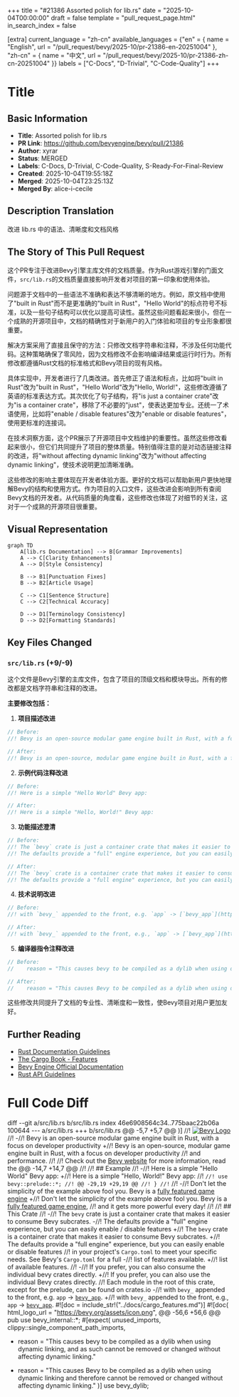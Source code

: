 +++
title = "#21386 Assorted polish for lib.rs"
date = "2025-10-04T00:00:00"
draft = false
template = "pull_request_page.html"
in_search_index = false

[extra]
current_language = "zh-cn"
available_languages = {"en" = { name = "English", url = "/pull_request/bevy/2025-10/pr-21386-en-20251004" }, "zh-cn" = { name = "中文", url = "/pull_request/bevy/2025-10/pr-21386-zh-cn-20251004" }}
labels = ["C-Docs", "D-Trivial", "C-Code-Quality"]
+++

# Title

## Basic Information
- **Title**: Assorted polish for lib.rs
- **PR Link**: https://github.com/bevyengine/bevy/pull/21386
- **Author**: xyrar
- **Status**: MERGED
- **Labels**: C-Docs, D-Trivial, C-Code-Quality, S-Ready-For-Final-Review
- **Created**: 2025-10-04T19:55:18Z
- **Merged**: 2025-10-04T23:25:13Z
- **Merged By**: alice-i-cecile

## Description Translation
改进 lib.rs 中的语法、清晰度和文档风格

## The Story of This Pull Request

这个PR专注于改进Bevy引擎主库文件的文档质量。作为Rust游戏引擎的门面文件，`src/lib.rs`的文档质量直接影响开发者对项目的第一印象和使用体验。

问题源于文档中的一些语法不准确和表达不够清晰的地方。例如，原文档中使用了"built in Rust"而不是更准确的"built in Rust"，"Hello World"的标点符号不标准，以及一些句子结构可以优化以提高可读性。虽然这些问题看起来很小，但在一个成熟的开源项目中，文档的精确性对于新用户的入门体验和项目的专业形象都很重要。

解决方案采用了直接且保守的方法：只修改文档字符串和注释，不涉及任何功能代码。这种策略确保了零风险，因为文档修改不会影响编译结果或运行时行为。所有修改都遵循Rust文档的标准格式和Bevy项目的现有风格。

具体实现中，开发者进行了几类改进。首先修正了语法和标点，比如将"built in Rust"改为"built in Rust"，"Hello World"改为"Hello, World!"，这些修改遵循了英语的标准表达方式。其次优化了句子结构，将"is just a container crate"改为"is a container crate"，移除了不必要的"just"，使表达更加专业。还统一了术语使用，比如将"enable / disable features"改为"enable or disable features"，使用更标准的连接词。

在技术洞察方面，这个PR展示了开源项目中文档维护的重要性。虽然这些修改看起来很小，但它们共同提升了项目的整体质量。特别值得注意的是对动态链接注释的改进，将"without affecting dynamic linking"改为"without affecting dynamic linking"，使技术说明更加清晰准确。

这些修改的影响主要体现在开发者体验方面。更好的文档可以帮助新用户更快地理解Bevy的结构和使用方式。作为项目的入口文件，这些改进会影响到所有查阅Bevy文档的开发者。从代码质量的角度看，这些修改也体现了对细节的关注，这对于一个成熟的开源项目很重要。

## Visual Representation

```mermaid
graph TD
    A[lib.rs Documentation] --> B[Grammar Improvements]
    A --> C[Clarity Enhancements]
    A --> D[Style Consistency]
    
    B --> B1[Punctuation Fixes]
    B --> B2[Article Usage]
    
    C --> C1[Sentence Structure]
    C --> C2[Technical Accuracy]
    
    D --> D1[Terminology Consistency]
    D --> D2[Formatting Standards]
```

## Key Files Changed

### `src/lib.rs` (+9/-9)

这个文件是Bevy引擎的主库文件，包含了项目的顶级文档和模块导出。所有的修改都是文档字符串和注释的改进。

**主要修改包括：**

1. **项目描述改进**
```rust
// Before:
//! Bevy is an open-source modular game engine built in Rust, with a focus on developer productivity

// After:
//! Bevy is an open-source, modular game engine built in Rust, with a focus on developer productivity
```

2. **示例代码注释改进**
```rust
// Before:
//! Here is a simple "Hello World" Bevy app:

// After:
//! Here is a simple "Hello, World!" Bevy app:
```

3. **功能描述澄清**
```rust
// Before:
//! The `bevy` crate is just a container crate that makes it easier to consume Bevy subcrates.
//! The defaults provide a "full" engine experience, but you can easily enable / disable features

// After:
//! The `bevy` crate is a container crate that makes it easier to consume Bevy subcrates.
//! The defaults provide a "full engine" experience, but you can easily enable or disable features
```

4. **技术说明改进**
```rust
// Before:
//! with `bevy_` appended to the front, e.g. `app` -> [`bevy_app`](https://docs.rs/bevy_app/*/bevy_app/).

// After:
//! with `bevy_` appended to the front, e.g., `app` -> [`bevy_app`](https://docs.rs/bevy_app/*/bevy_app/).
```

5. **编译器指令注释改进**
```rust
// Before:
//    reason = "This causes bevy to be compiled as a dylib when using dynamic linking, and as such cannot be removed or changed without affecting dynamic linking."

// After:
//    reason = "This causes Bevy to be compiled as a dylib when using dynamic linking and therefore cannot be removed or changed without affecting dynamic linking."
```

这些修改共同提升了文档的专业性、清晰度和一致性，使Bevy项目对用户更加友好。

## Further Reading

- [Rust Documentation Guidelines](https://rust-lang.github.io/rfcs/1574-more-api-documentation-conventions.html)
- [The Cargo Book - Features](https://doc.rust-lang.org/cargo/reference/features.html)
- [Bevy Engine Official Documentation](https://bevyengine.org/learn/)
- [Rust API Guidelines](https://rust-lang.github.io/api-guidelines/)

# Full Code Diff
diff --git a/src/lib.rs b/src/lib.rs
index 46e6908564c34..775baac22b06a 100644
--- a/src/lib.rs
+++ b/src/lib.rs
@@ -5,7 +5,7 @@
 )]
 //! [![Bevy Logo](https://bevy.org/assets/bevy_logo_docs.svg)](https://bevy.org)
 //!
-//! Bevy is an open-source modular game engine built in Rust, with a focus on developer productivity
+//! Bevy is an open-source, modular game engine built in Rust, with a focus on developer productivity
 //! and performance.
 //!
 //! Check out the [Bevy website](https://bevy.org) for more information, read the
@@ -14,7 +14,7 @@
 //!
 //! ## Example
 //!
-//! Here is a simple "Hello World" Bevy app:
+//! Here is a simple "Hello, World!" Bevy app:
 //! ```
 //! use bevy::prelude::*;
 //!
@@ -29,19 +29,19 @@
 //! }
 //! ```
 //!
-//! Don't let the simplicity of the example above fool you. Bevy is a [fully featured game engine](https://bevy.org)
+//! Don't let the simplicity of the example above fool you. Bevy is a [fully featured game engine](https://bevy.org),
 //! and it gets more powerful every day!
 //!
 //! ## This Crate
 //!
-//! The `bevy` crate is just a container crate that makes it easier to consume Bevy subcrates.
-//! The defaults provide a "full" engine experience, but you can easily enable / disable features
+//! The `bevy` crate is a container crate that makes it easier to consume Bevy subcrates.
+//! The defaults provide a "full engine" experience, but you can easily enable or disable features
 //! in your project's `Cargo.toml` to meet your specific needs. See Bevy's `Cargo.toml` for a full
-//! list of features available.
+//! list of available features.
 //!
-//! If you prefer, you can also consume the individual bevy crates directly.
+//! If you prefer, you can also use the individual Bevy crates directly.
 //! Each module in the root of this crate, except for the prelude, can be found on crates.io
-//! with `bevy_` appended to the front, e.g. `app` -> [`bevy_app`](https://docs.rs/bevy_app/*/bevy_app/).
+//! with `bevy_` appended to the front, e.g., `app` -> [`bevy_app`](https://docs.rs/bevy_app/*/bevy_app/).
 #![doc = include_str!("../docs/cargo_features.md")]
 #![doc(
     html_logo_url = "https://bevy.org/assets/icon.png",
@@ -56,6 +56,6 @@ pub use bevy_internal::*;
 #[expect(
     unused_imports,
     clippy::single_component_path_imports,
-    reason = "This causes bevy to be compiled as a dylib when using dynamic linking, and as such cannot be removed or changed without affecting dynamic linking."
+    reason = "This causes Bevy to be compiled as a dylib when using dynamic linking and therefore cannot be removed or changed without affecting dynamic linking."
 )]
 use bevy_dylib;